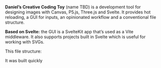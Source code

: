 **Daniel’s Creative Coding Toy** (name TBD) is a development tool for designing images with Canvas, P5.js, Three.js and Svelte. It provides hot reloading, a GUI for inputs, an opinionated workflow and a conventional file structure.

**Based on Svelte:** the GUI is a SvelteKit app that’s used as a Vite middleware. It also supports projects built in Svelte which is useful for working with SVGs.

This file structure:

It was built quickly
